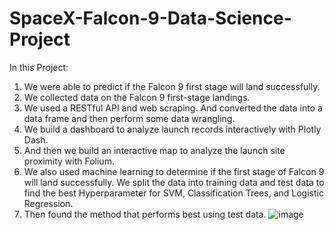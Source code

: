# SpaceX-Falcon-9-Data-Science-Project    
In this Project:
1. We were able to predict if the Falcon 9 first stage will land successfully.
2. We collected data on the Falcon 9 first-stage landings. 
3. We used a RESTful API and web scraping. And converted the data into a data frame and then perform some data wrangling.
4. We build a dashboard to analyze launch records interactively with Plotly Dash. 
5. And then we build an interactive map to analyze the launch  site proximity with Folium.
6. We also used machine learning to determine if the first stage of Falcon 9 will land successfully. We split the data into training data and test data to find the best Hyperparameter for SVM, Classification Trees, and Logistic Regression. 
7. Then found the method that performs best using test data.
![image](https://github.com/JoshuaJwakdak/SpaceX-Falcon-9-Data-Science-Project/assets/58337640/dae6b8a1-4624-457f-ac77-31e390eba2ca)
